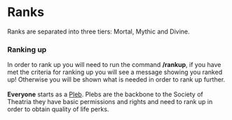 # Ranks

Ranks are separated into three tiers: Mortal, Mythic and Divine.

### Ranking up

In order to rank up you will need to run the command **/rankup**, if you have met the criteria for ranking up you will see a message showing you ranked up! Otherwise you will be shown what is needed in order to rank up further. \
\
**Everyone** starts as a [Pleb](https://docs.playtheatria.com/ranks/worldly-ranks/pleb). Plebs are the backbone to the Society of Theatria they have basic permissions and rights and need to rank up in order to obtain quality of life perks.
